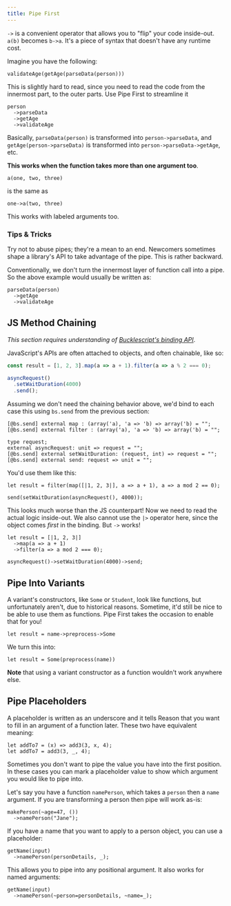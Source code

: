 ```yaml
---
title: Pipe First
---
```


`->` is a convenient operator that allows you to "flip" your code inside-out. `a(b)` becomes `b->a`. It's a piece of syntax that doesn't have any runtime cost.

Imagine you have the following:

```reason
validateAge(getAge(parseData(person)))
```

This is slightly hard to read, since you need to read the code from the innermost part, to the outer parts. Use Pipe First to streamline it

```reason
person
  ->parseData
  ->getAge
  ->validateAge
```

Basically, `parseData(person)` is transformed into `person->parseData`, and `getAge(person->parseData)` is transformed into `person->parseData->getAge`, etc.

**This works when the function takes more than one argument too**.

```reason
a(one, two, three)
```

is the same as

```reason
one->a(two, three)
```

This works with labeled arguments too.

### Tips & Tricks

Try not to abuse pipes; they're a mean to an end. Newcomers sometimes shape a library's API to take advantage of the pipe. This is rather backward.

Conventionally, we don't turn the innermost layer of function call into a pipe. So the above example would usually be written as:

```reason
parseData(person)
  ->getAge
  ->validateAge
```

## JS Method Chaining

_This section requires understanding of [Bucklescript's binding API](https://bucklescript.github.io/docs/en/function#object-method)_.

JavaScript's APIs are often attached to objects, and often chainable, like so:

```js
const result = [1, 2, 3].map(a => a + 1).filter(a => a % 2 === 0);

asyncRequest()
  .setWaitDuration(4000)
  .send();
```

Assuming we don't need the chaining behavior above, we'd bind to each case this using `bs.send` from the previous section:

```reason
[@bs.send] external map : (array('a), 'a => 'b) => array('b) = "";
[@bs.send] external filter : (array('a), 'a => 'b) => array('b) = "";

type request;
external asyncRequest: unit => request = "";
[@bs.send] external setWaitDuration: (request, int) => request = "";
[@bs.send] external send: request => unit = "";
```

You'd use them like this:

```reason
let result = filter(map([|1, 2, 3|], a => a + 1), a => a mod 2 == 0);

send(setWaitDuration(asyncRequest(), 4000));
```

This looks much worse than the JS counterpart! Now we need to read the actual logic inside-out. We also cannot use the `|>` operator here, since the object comes _first_ in the binding. But `->` works!

```reason
let result = [|1, 2, 3|]
  ->map(a => a + 1)
  ->filter(a => a mod 2 === 0);

asyncRequest()->setWaitDuration(4000)->send;
```

## Pipe Into Variants

A variant's constructors, like `Some` or `Student`, look like functions, but unfortunately aren't, due to historical reasons. Sometime, it'd still be nice to be able to use them as functions. Pipe First takes the occasion to enable that for you!

```reason
let result = name->preprocess->Some
```

We turn this into:

```reason
let result = Some(preprocess(name))
```

**Note** that using a variant constructor as a function wouldn't work anywhere else.

## Pipe Placeholders

A placeholder is written as an underscore and it tells Reason that you want to fill in an argument of a function later. These two have equivalent meaning:

```reason
let addTo7 = (x) => add3(3, x, 4);
let addTo7 = add3(3, _, 4);
```

Sometimes you don't want to pipe the value you have into the first position. In these cases you can mark a placeholder value to show which argument you would like to pipe into.

Let's say you have a function `namePerson`, which takes a `person` then a `name` argument. If you are transforming a person then pipe will work as-is:

```reason
makePerson(~age=47, ())
  ->namePerson("Jane");
```

If you have a name that you want to apply to a person object, you can use a placeholder:

```reason
getName(input)
  ->namePerson(personDetails, _);
```

This allows you to pipe into any positional argument. It also works for named arguments:

```reason
getName(input)
  ->namePerson(~person=personDetails, ~name=_);
```
